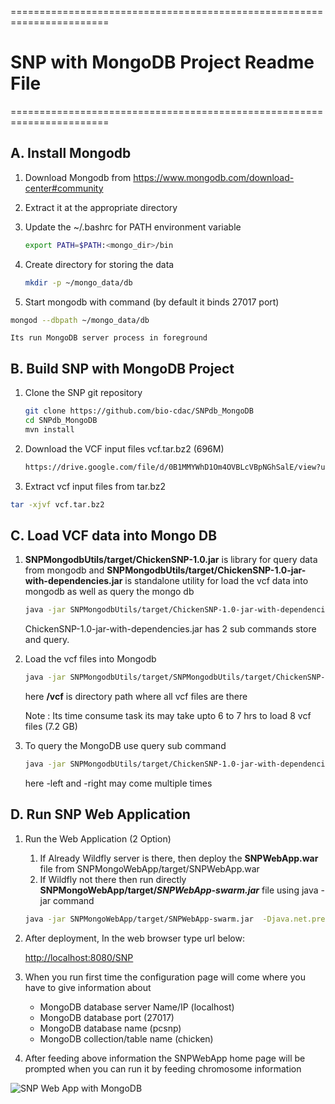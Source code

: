 =======================================================================
# SNP with MongoDB Project Readme File
=======================================================================


## A. Install Mongodb


 1. Download Mongodb from https://www.mongodb.com/download-center#community
 2. Extract it at the appropriate directory
 3. Update the ~/.bashrc for PATH environment variable
    
    ```sh
    export PATH=$PATH:<mongo_dir>/bin
    ```
 4. Create directory for storing the data
    
    ```sh
    mkdir -p ~/mongo_data/db
    ```
 5. Start mongodb with command (by default it binds 27017 port)
   
   ```sh
   mongod --dbpath ~/mongo_data/db
   ```
	Its run MongoDB server process in foreground

## B. Build SNP with MongoDB Project

 1. Clone the SNP git repository
    
    ```sh
    git clone https://github.com/bio-cdac/SNPdb_MongoDB
    cd SNPdb_MongoDB
    mvn install
    ```

 2. Download the VCF input files vcf.tar.bz2 (696M)
    
    ```sh 
    https://drive.google.com/file/d/0B1MMYWhD1Om4OVBLcVBpNGhSalE/view?usp=sharing
    ```
   
 3. Extract vcf input files from tar.bz2
   
   ```sh    
   tar -xjvf vcf.tar.bz2   
   ```
   
## C. Load VCF data into Mongo DB
 
  1. __SNPMongodbUtils/target/ChickenSNP-1.0.jar__ is library for query data from mongodb and  __SNPMongodbUtils/target/ChickenSNP-1.0-jar-with-dependencies.jar__ is standalone utility for load the vcf data into mongodb as well as query the mongo db
     
     ```sh
     java -jar SNPMongodbUtils/target/ChickenSNP-1.0-jar-with-dependencies.jar -h
     ```
     ChickenSNP-1.0-jar-with-dependencies.jar has 2 sub commands 
     store and query.
     
 2. Load the vcf files into Mongodb
 
    ```sh
    java -jar SNPMongodbUtils/target/SNPMongodbUtils/target/ChickenSNP-1.0-jar-with-dependencies.jar store --host localhost --port 27017 --database pcsnp --collection chicken --inputpath /vcf 
    ```
    here __/vcf__ is directory path where all vcf files are there
    
    Note : Its time consume task its may take upto 6 to 7 hrs to load 8 vcf files (7.2 GB)
    
 3. To query the MongoDB use query sub command
	
     ```sh
     java -jar SNPMongodbUtils/target/ChickenSNP-1.0-jar-with-dependencies.jar query --host localhost --port 27017 --database pcsnp --collection chicken --chromosome 1 --start 1000  --end 100000 -left LineN -left Line6 -right LineC
    ```
 	here -left and -right may come multiple times
 
 
## D. Run SNP Web Application
 
 1. Run the Web Application (2 Option)
    1. If Already Wildfly server is there, then deploy the __SNPWebApp.war__ file from SNPMongoWebApp/target/SNPWebApp.war
    2. If Wildfly not there then run directly __SNPMongoWebApp/target/_SNPWebApp-swarm.jar___ file using java -jar command
   	 
   	 ```sh
     java -jar SNPMongoWebApp/target/SNPWebApp-swarm.jar  -Djava.net.preferIPv4Stack=true
     ```
    	
 2. After deployment, In the web browser type url below:
  
    [http://localhost:8080/SNP](http://localhost:8080/SNP)
    
	
 3. When you run first time the configuration page will come where you have to give information about 
	* MongoDB database server Name/IP (localhost)
	* MongoDB database port (27017)
	* MongoDB database name (pcsnp)
	* MongoDB collection/table name (chicken)


 4. After feeding above information the SNPWebApp home page will be prompted when you can run it by feeding chromosome information

![SNP Web App with MongoDB](https://raw.githubusercontent.com/bio-cdac/SNPdb_MongoDB/master/mongo.gif)
